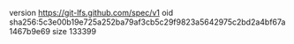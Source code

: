 version https://git-lfs.github.com/spec/v1
oid sha256:5c3e00b19e725a252ba79af3cb5c29f9823a5642975c2bd2a4bf67a1467b9e69
size 133399
